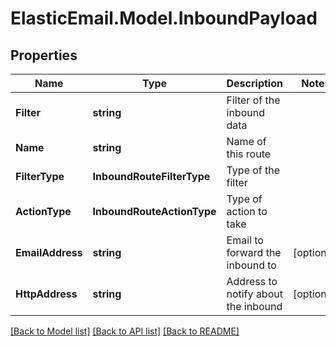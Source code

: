 # ElasticEmail.Model.InboundPayload

## Properties

Name | Type | Description | Notes
------------ | ------------- | ------------- | -------------
**Filter** | **string** | Filter of the inbound data | 
**Name** | **string** | Name of this route | 
**FilterType** | **InboundRouteFilterType** | Type of the filter | 
**ActionType** | **InboundRouteActionType** | Type of action to take | 
**EmailAddress** | **string** | Email to forward the inbound to | [optional] 
**HttpAddress** | **string** | Address to notify about the inbound | [optional] 

[[Back to Model list]](../README.md#documentation-for-models) [[Back to API list]](../README.md#documentation-for-api-endpoints) [[Back to README]](../README.md)

